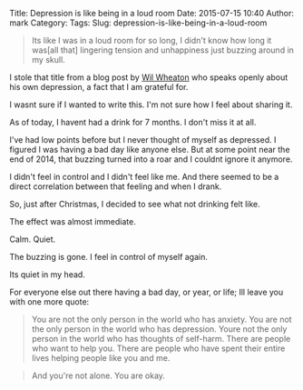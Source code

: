 Title: Depression is like being in a loud room
Date: 2015-07-15 10:40
Author: mark
Category: 
Tags: 
Slug: depression-is-like-being-in-a-loud-room

> Its like I was in a loud room for so long, I didn't know how long it was[all that] lingering tension and unhappiness just buzzing around in my skull.

I stole that title from a blog post by [Wil Wheaton](http://wilwheaton.net/2012/09/depression-lies/) who speaks openly about his own depression, a fact that I am grateful for.

I wasnt sure if I wanted to write this. I'm not sure how I feel about sharing it.

As of today, I havent had a drink for 7 months. I don't miss it at all.

I've had low points before but I never thought of myself as depressed. I figured I was having a bad day like anyone else. But at some point near the end of 2014, that buzzing turned into a roar and I couldnt ignore it anymore.

I didn't feel in control and I didn't feel like me. And there seemed to be a direct correlation between that feeling and when I drank.

So, just after Christmas, I decided to see what not drinking felt like.

The effect was almost immediate.

Calm. Quiet.

The buzzing is gone. I feel in control of myself again.

Its quiet in my head.

For everyone else out there having a bad day, or year, or life; Ill leave you with one more quote:

> You are not the only person in the world who has anxiety. You are not the only person in the world who has depression. Youre not the only person in the world who has thoughts of self-harm. There are people who want to help you. There are people who have spent their entire lives helping people like you and me.

> And you're not alone. You are okay.

